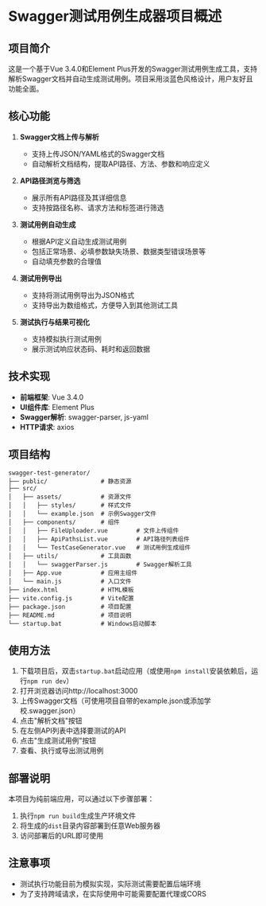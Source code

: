 # Swagger测试用例生成器项目概述

## 项目简介

这是一个基于Vue 3.4.0和Element Plus开发的Swagger测试用例生成工具，支持解析Swagger文档并自动生成测试用例。项目采用淡蓝色风格设计，用户友好且功能全面。

## 核心功能

1. **Swagger文档上传与解析**
   - 支持上传JSON/YAML格式的Swagger文档
   - 自动解析文档结构，提取API路径、方法、参数和响应定义

2. **API路径浏览与筛选**
   - 展示所有API路径及其详细信息
   - 支持按路径名称、请求方法和标签进行筛选

3. **测试用例自动生成**
   - 根据API定义自动生成测试用例
   - 包括正常场景、必填参数缺失场景、数据类型错误场景等
   - 自动填充参数的合理值

4. **测试用例导出**
   - 支持将测试用例导出为JSON格式
   - 支持导出为数组格式，方便导入到其他测试工具

5. **测试执行与结果可视化**
   - 支持模拟执行测试用例
   - 展示测试响应状态码、耗时和返回数据

## 技术实现

- **前端框架**: Vue 3.4.0
- **UI组件库**: Element Plus
- **Swagger解析**: swagger-parser, js-yaml
- **HTTP请求**: axios

## 项目结构

```
swagger-test-generator/
├── public/               # 静态资源
├── src/
│   ├── assets/           # 资源文件
│   │   ├── styles/       # 样式文件
│   │   └── example.json  # 示例Swagger文件
│   ├── components/       # 组件
│   │   ├── FileUploader.vue        # 文件上传组件
│   │   ├── ApiPathsList.vue        # API路径列表组件
│   │   └── TestCaseGenerator.vue   # 测试用例生成组件
│   ├── utils/            # 工具函数
│   │   └── swaggerParser.js        # Swagger解析工具
│   ├── App.vue           # 应用主组件
│   └── main.js           # 入口文件
├── index.html            # HTML模板
├── vite.config.js        # Vite配置
├── package.json          # 项目配置
├── README.md             # 项目说明
└── startup.bat           # Windows启动脚本
```

## 使用方法

1. 下载项目后，双击`startup.bat`启动应用（或使用`npm install`安装依赖后，运行`npm run dev`）
2. 打开浏览器访问http://localhost:3000
3. 上传Swagger文档（可使用项目自带的example.json或添加学校.swagger.json）
4. 点击"解析文档"按钮
5. 在左侧API列表中选择要测试的API
6. 点击"生成测试用例"按钮
7. 查看、执行或导出测试用例

## 部署说明

本项目为纯前端应用，可以通过以下步骤部署：

1. 执行`npm run build`生成生产环境文件
2. 将生成的`dist`目录内容部署到任意Web服务器
3. 访问部署后的URL即可使用

## 注意事项

- 测试执行功能目前为模拟实现，实际测试需要配置后端环境
- 为了支持跨域请求，在实际使用中可能需要配置代理或CORS 